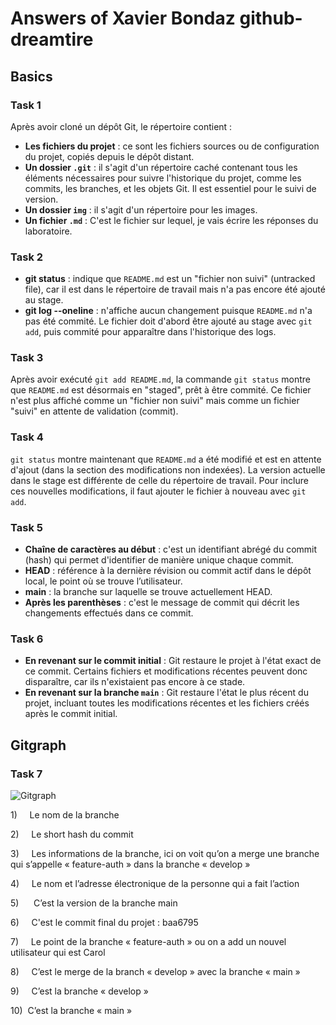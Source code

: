 # Answers of Xavier Bondaz github-dreamtire

## Basics

### Task 1

Après avoir cloné un dépôt Git, le répertoire contient :

- **Les fichiers du projet** : ce sont les fichiers sources ou de configuration du projet, copiés depuis le dépôt distant.
- **Un dossier `.git`** : il s'agit d'un répertoire caché contenant tous les éléments nécessaires pour suivre l'historique du projet, comme les commits, les branches, et les objets Git. Il est essentiel pour le suivi de version.
- **Un dossier `img`** : il s'agit d'un répertoire pour les images.
- **Un fichier `.md`** : C'est le fichier sur lequel, je vais écrire les réponses du laboratoire.

### Task 2

- **git status** : indique que `README.md` est un "fichier non suivi" (untracked file), car il est dans le répertoire de travail mais n'a pas encore été ajouté au stage.
- **git log --oneline** : n'affiche aucun changement puisque `README.md` n'a pas été commité. Le fichier doit d'abord être ajouté au stage avec `git add`, puis commité pour apparaître dans l'historique des logs.

### Task 3

Après avoir exécuté `git add README.md`, la commande `git status` montre que `README.md` est désormais en "staged", prêt à être commité. Ce fichier n'est plus affiché comme un "fichier non suivi" mais comme un fichier "suivi" en attente de validation (commit).

### Task 4

`git status` montre maintenant que `README.md` a été modifié et est en attente d'ajout (dans la section des modifications non indexées). La version actuelle dans le stage est différente de celle du répertoire de travail. Pour inclure ces nouvelles modifications, il faut ajouter le fichier à nouveau avec `git add`.

### Task 5

- **Chaîne de caractères au début** : c'est un identifiant abrégé du commit (hash) qui permet d'identifier de manière unique chaque commit.
- **HEAD** : référence à la dernière révision ou commit actif dans le dépôt local, le point où se trouve l’utilisateur.
- **main** : la branche sur laquelle se trouve actuellement HEAD.
- **Après les parenthèses** : c'est le message de commit qui décrit les changements effectués dans ce commit.

### Task 6

- **En revenant sur le commit initial** : Git restaure le projet à l'état exact de ce commit. Certains fichiers et modifications récentes peuvent donc disparaître, car ils n'existaient pas encore à ce stade.
- **En revenant sur la branche `main`** : Git restaure l'état le plus récent du projet, incluant toutes les modifications récentes et les fichiers créés après le commit initial.

## Gitgraph

### Task 7

![Gitgraph](img/gitgraph.svg)

<style>
</style>

1)     Le nom de la branche

2)     Le short hash du commit

3)     Les informations de la branche, ici on voit qu’on a merge une branche qui s’appelle « feature-auth » dans la branche « develop »

4)     Le nom et l’adresse électronique de la personne qui a fait l’action

5)      C’est la version de la branche main

6)     C'est le commit final du projet : baa6795

7)     Le point de la branche « feature-auth » ou on a add un nouvel utilisateur qui est Carol

8)     C’est le merge de la branch « develop » avec la branche « main »

9)     C’est la branche « develop »

10)  C’est la branche « main »